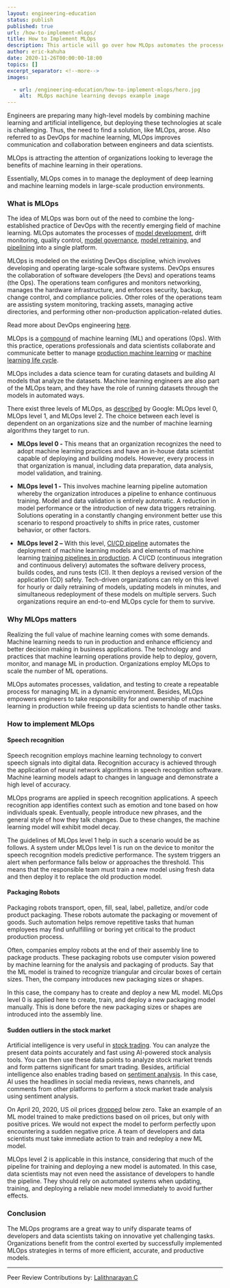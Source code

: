 ```yaml
---
layout: engineering-education
status: publish
published: true
url: /how-to-implement-mlops/
title: How to Implement MLOps
description: This article will go over how MLOps automates the processes of model development, drift monitoring, quality control, model governance, model retraining, and pipelining into a single platform.
author: eric-kahuha
date: 2020-11-26T00:00:00-18:00
topics: []
excerpt_separator: <!--more-->
images:

  - url: /engineering-education/how-to-implement-mlops/hero.jpg
    alt:  MLOps machine learning devops example image
---
```

Engineers are preparing many high-level models by combining machine learning and artificial intelligence, but deploying these technologies at scale is challenging. Thus, the need to find a solution, like MLOps, arose. Also referred to as DevOps for machine learning, MLOps improves communication and collaboration between engineers and data scientists. 
<!--more-->
MLOps is attracting the attention of organizations looking to leverage the benefits of machine learning in their operations.

Essentially, MLOps comes in to manage the deployment of deep learning and machine learning models in large-scale production environments.

### What is MLOps
The idea of MLOps was born out of the need to combine the long-established practice of DevOps with the recently emerging field of machine learning. MLOps automates the processes of [model development](https://www.sciencedirect.com/topics/computer-science/model-development#), drift monitoring, quality control, [model governance](https://algorithmia.com/blog/model-governance), [model retraining](https://docs.aws.amazon.com/machine-learning/latest/dg/retraining-models-on-new-data.html), and [pipelining](https://www.sciencedirect.com/topics/computer-science/pipelining) into a single platform.

MLOps is modeled on the existing DevOps discipline, which involves developing and operating large-scale software systems. DevOps ensures the collaboration of software developers (the Devs) and operations teams (the Ops). The operations team configures and monitors networking, manages the hardware infrastructure, and enforces security, backup, change control, and compliance policies. Other roles of the operations team are assisting system monitoring, tracking assets, managing active directories, and performing other non-production application-related duties. 

Read more about DevOps engineering [here](/what-it-takes-to-be-a-devops-engineer/).

MLOps is a [compound](https://caiomsouza.medium.com/mlops-machine-learning-and-operations-and-ai-at-scale-ffcac7e50f62) of machine learning (ML) and operations (Ops). With this practice, operations professionals and data scientists collaborate and communicate better to manage [production machine learning](https://towardsdatascience.com/production-machine-learning-isnt-hard-anymore-932bd91e138f) or [machine learning life cycle](https://www.educba.com/machine-learning-life-cycle/#:~:text=Machine%20Learning%20Life%20Cycle%20is,are%20involved%20in%20various%20applications). 

MLOps includes a data science team for curating datasets and building AI models that analyze the datasets. Machine learning engineers are also part of the MLOps team, and they have the role of running datasets through the models in automated ways.

There exist three levels of MLOps, as [described](https://cloud.google.com/solutions/machine-learning/mlops-continuous-delivery-and-automation-pipelines-in-machine-learning) by Google: MLOps level 0, MLOps level 1, and MLOps level 2. The choice between each level is dependent on an organizations size and the number of machine learning algorithms they target to run.

- **MLOps level 0 -** This means that an organization recognizes the need to adopt machine learning practices and have an in-house data scientist capable of deploying and building models. However, every process in that organization is manual, including data preparation, data analysis, model validation, and training.

- **MLOps level 1 -** This involves machine learning pipeline automation whereby the organization introduces a pipeline to enhance continuous training. Model and data validation is entirely automatic. A reduction in model performance or the introduction of new data triggers retraining. Solutions operating in a constantly changing environment better use this scenario to respond proactively to shifts in price rates, customer behavior, or other factors.

- **MLOps level 2 –** With this level, [CI/CD pipeline](https://semaphoreci.com/blog/cicd-pipeline#:~:text=What%20is%20a%20CI%2FCD,and%20enable%20fast%20product%20iterations.) automates the deployment of machine learning models and elements of machine learning [training pipelines in production](https://www.altexsoft.com/blog/machine-learning-pipeline/). A CI/CD (continuous integration and continuous delivery) automates the software delivery process, builds codes, and runs tests (CI). It then deploys a revised version of the application (CD) safely. Tech-driven organizations can rely on this level for hourly or daily retraining of models, updating models in minutes, and simultaneous redeployment of these models on multiple servers. Such organizations require an end-to-end MLOps cycle for them to survive.

### Why MLOps matters
Realizing the full value of machine learning comes with some demands. Machine learning needs to run in production and enhance efficiency and better decision making in business applications. The technology and practices that machine learning operations provide help to deploy, govern, monitor, and manage ML in production. Organizations employ MLOps to scale the number of ML operations. 

MLOps automates processes, validation, and testing to create a repeatable process for managing ML in a dynamic environment. Besides, MLOps empowers engineers to take responsibility for and ownership of machine learning in production while freeing up data scientists to handle other tasks.

### How to implement MLOps
#### Speech recognition
Speech recognition employs machine learning technology to convert speech signals into digital data. Recognition accuracy is achieved through the application of neural network algorithms in speech recognition software. Machine learning models adapt to changes in language and demonstrate a high level of accuracy.

MLOps programs are applied in speech recognition applications. A speech recognition app identifies context such as emotion and tone based on how individuals speak. Eventually, people introduce new phrases, and the general style of how they talk changes. Due to these changes, the machine learning model will exhibit model decay.

The guidelines of MLOps level 1 help in such a scenario would be as follows. A system under MLOps level 1 is run on the device to monitor the speech recognition models predictive performance. The system triggers an alert when performance falls below or approaches the threshold. This means that the responsible team must train a new model using fresh data and then deploy it to replace the old production model.

#### Packaging Robots
Packaging robots transport, open, fill, seal, label, palletize, and/or code product packaging. These robots automate the packaging or movement of goods. Such automation helps remove repetitive tasks that human employees may find unfulfilling or boring yet critical to the product production process.

Often, companies employ robots at the end of their assembly line to package products. These packaging robots use computer vision powered by machine learning for the analysis and packaging of products. Say that the ML model is trained to recognize triangular and circular boxes of certain sizes. Then, the company introduces new packaging sizes or shapes.

In this case, the company has to create and deploy a new ML model. MLOps level 0 is applied here to create, train, and deploy a new packaging model manually. This is done before the new packaging sizes or shapes are introduced into the assembly line.

#### Sudden outliers in the stock market
Artificial intelligence is very useful in [stock trading](https://www.investopedia.com/stock-trading-4689660#). You can analyze the present data points accurately and fast using AI-powered stock analysis tools. You can then use these data points to analyze stock market trends and form patterns significant for smart trading. Besides, artificial intelligence also enables trading based on [sentiment analysis](https://www.dailyfx.com/education/understanding-the-stock-market/stock-market-sentiment-analysis.html#). In this case, AI uses the headlines in social media reviews, news channels, and comments from other platforms to perform a stock market trade analysis using sentiment analysis.

On April 20, 2020, US oil prices [dropped](https://www.theguardian.com/world/2020/apr/20/oil-prices-sink-to-20-year-low-as-un-sounds-alarm-on-to-covid-19-relief-fund) below zero. Take an example of an ML model trained to make predictions based on oil prices, but only with positive prices. We would not expect the model to perform perfectly upon encountering a sudden negative price. A team of developers and data scientists must take immediate action to train and redeploy a new ML model.

MLOps level 2 is applicable in this instance, considering that much of the pipeline for training and deploying a new model is automated. In this case, data scientists may not even need the assistance of developers to handle the pipeline. They should rely on automated systems when updating, training, and deploying a reliable new model immediately to avoid further effects.

### Conclusion
The MLOps programs are a great way to unify disparate teams of developers and data scientists taking on innovative yet challenging tasks. Organizations benefit from the control exerted by successfully implemented MLOps strategies in terms of more efficient, accurate, and productive models.

---
Peer Review Contributions by: [Lalithnarayan C](/engineering-education/authors/lalithnarayan-c/)
